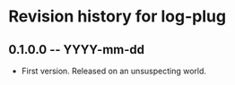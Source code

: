 # Revision history for log-plug

## 0.1.0.0 -- YYYY-mm-dd

* First version. Released on an unsuspecting world.
